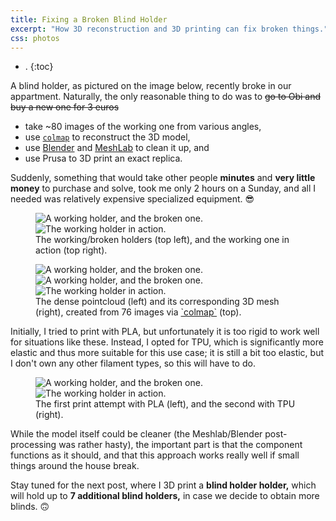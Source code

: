```yaml
---
title: Fixing a Broken Blind Holder
excerpt: "How 3D reconstruction and 3D printing can fix broken things."
css: photos
---
```


- .
{:toc}

A blind holder, as pictured on the image below, recently broke in our appartment.
Naturally, the only reasonable thing to do was to ~~go to Obi and buy a new one for 3 euros~~
- take ~80 images of the working one from various angles,
- use [`colmap`](https://colmap.github.io/) to reconstruct the 3D model,
- use [Blender](https://www.blender.org/) and [MeshLab](https://www.meshlab.net/) to clean it up, and
- use Prusa to 3D print an exact replica.

Suddenly, something that would take other people **minutes** and **very little money** to purchase and solve, took me only 2 hours on a Sunday, and all I needed was relatively expensive specialized equipment. 😎

<div class='photo-section'>
<figure>
    <div class="row">
        <div class="photos2-0">
            <img src="/assets/fixing-a-broken-blind-holder/working-and-broken.webp" alt="A working holder, and the broken one.">
        </div>
        <div class="photos2-1">
            <img src="/assets/fixing-a-broken-blind-holder/working-in-action.webp" alt="The working holder in action.">
        </div>
    </div>
    <figcaption>The working/broken holders (top left), and the working one in action (top right).</figcaption>
</figure>
<figure>
    <div class="row">
        <div class="photos1-0">
            <img src="/assets/fixing-a-broken-blind-holder/mosaic.webp" alt="A working holder, and the broken one.">
        </div>
    </div>
    <div class="row">
        <div class="photos2-0">
            <img src="/assets/fixing-a-broken-blind-holder/pointcloud.webp" alt="A working holder, and the broken one.">
        </div>
        <div class="photos2-1">
            <img src="/assets/fixing-a-broken-blind-holder/mesh.webp" alt="The working holder in action.">
        </div>
    </div>
    <figcaption>The dense pointcloud (left) and its corresponding 3D mesh (right), created from 76 images via <a href="https://colmap.github.io/" markdown="1">`colmap`</a> (top).</figcaption>
</figure>
</div>

Initially, I tried to print with PLA, but unfortunately it is too rigid to work well for situations like these.
Instead, I opted for TPU, which is significantly more elastic and thus more suitable for this use case; it is still a bit too elastic, but I don't own any other filament types, so this will have to do.

<div class='photo-section'>
<figure>
    <div class="row">
        <div class="photos2-0">
            <img src="/assets/fixing-a-broken-blind-holder/3d-print-pla.webp" alt="A working holder, and the broken one.">
        </div>
        <div class="photos2-1">
            <img src="/assets/fixing-a-broken-blind-holder/3d-print-tpu.webp" alt="The working holder in action.">
        </div>
    </div>
    <figcaption>The first print attempt with PLA (left), and the second with TPU (right).</figcaption>
</figure>
</div>

While the model itself could be cleaner (the Meshlab/Blender post-processing was rather hasty), the important part is that the component functions as it should, and that this approach works really well if small things around the house break.

Stay tuned for the next post, where I 3D print a **blind holder holder,** which will hold up to **7 additional blind holders,** in case we decide to obtain more blinds. 🙃
